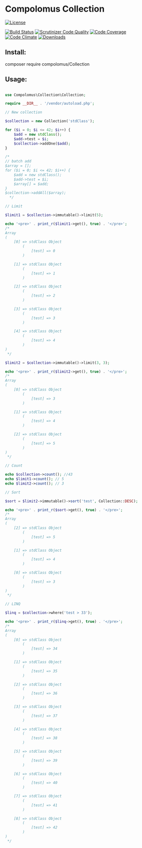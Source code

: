 # Compolomus Collection

[![License](https://poser.pugx.org/compolomus/Collection/license)](https://packagist.org/packages/compolomus/Collection)

[![Build Status](https://scrutinizer-ci.com/g/Compolomus/Collection/badges/build.png?b=master)](https://scrutinizer-ci.com/g/Compolomus/Collection/build-status/master)
[![Scrutinizer Code Quality](https://scrutinizer-ci.com/g/Compolomus/Collection/badges/quality-score.png?b=master)](https://scrutinizer-ci.com/g/Compolomus/Collection/?branch=master)
[![Code Coverage](https://scrutinizer-ci.com/g/Compolomus/Collection/badges/coverage.png?b=master)](https://scrutinizer-ci.com/g/Compolomus/Collection/?branch=master)
[![Code Climate](https://codeclimate.com/github/Compolomus/Collection/badges/gpa.svg)](https://codeclimate.com/github/Compolomus/Collection)
[![Downloads](https://poser.pugx.org/compolomus/Collection/downloads)](https://packagist.org/packages/compolomus/Collection)

## Install:

composer require compolomus/Collection

## Usage:

```php

use Compolomus\Collection\Collection;

require __DIR__ . '/vendor/autoload.php';

// New collection

$collection = new Collection('stdClass');

for ($i = 0; $i <= 42; $i++) {
    $add = new stdClass();
    $add->test = $i;
    $collection->addOne($add);
}

/*
// batch add
$array = [];
for ($i = 0; $i <= 42; $i++) {
    $add = new stdClass();
    $add->test = $i;
    $array[] = $add;
}
$collection->addAll($array);
  */

// Limit

$limit1 = $collection->immutable()->limit(5);

echo '<pre>' . print_r($limit1->get(), true) . '</pre>';
/*
Array
(
    [0] => stdClass Object
        (
            [test] => 0
        )

    [1] => stdClass Object
        (
            [test] => 1
        )

    [2] => stdClass Object
        (
            [test] => 2
        )

    [3] => stdClass Object
        (
            [test] => 3
        )

    [4] => stdClass Object
        (
            [test] => 4
        )
)
 */

$limit2 = $collection->immutable()->limit(3, 3);

echo '<pre>' . print_r($limit2->get(), true) . '</pre>';
/*
Array
(
    [0] => stdClass Object
        (
            [test] => 3
        )

    [1] => stdClass Object
        (
            [test] => 4
        )

    [2] => stdClass Object
        (
            [test] => 5
        )
)
 */

// Count

echo $collection->count(); //43
echo $limit1->count(); // 5
echo $limit2->count(); // 3

// Sort

$sort = $limit2->immutable()->sort('test', Collection::DESC);

echo '<pre>' . print_r($sort->get(), true) . '</pre>';
/*
Array
(
    [2] => stdClass Object
        (
            [test] => 5
        )

    [1] => stdClass Object
        (
            [test] => 4
        )

    [0] => stdClass Object
        (
            [test] => 3
        )
)
 */

// LINQ

$linq = $collection->where('test > 33');

echo '<pre>' . print_r($linq->get(), true) . '</pre>';
/*
Array
(
    [0] => stdClass Object
        (
            [test] => 34
        )

    [1] => stdClass Object
        (
            [test] => 35
        )

    [2] => stdClass Object
        (
            [test] => 36
        )

    [3] => stdClass Object
        (
            [test] => 37
        )

    [4] => stdClass Object
        (
            [test] => 38
        )

    [5] => stdClass Object
        (
            [test] => 39
        )

    [6] => stdClass Object
        (
            [test] => 40
        )

    [7] => stdClass Object
        (
            [test] => 41
        )

    [8] => stdClass Object
        (
            [test] => 42
        )
) 
 */

```
